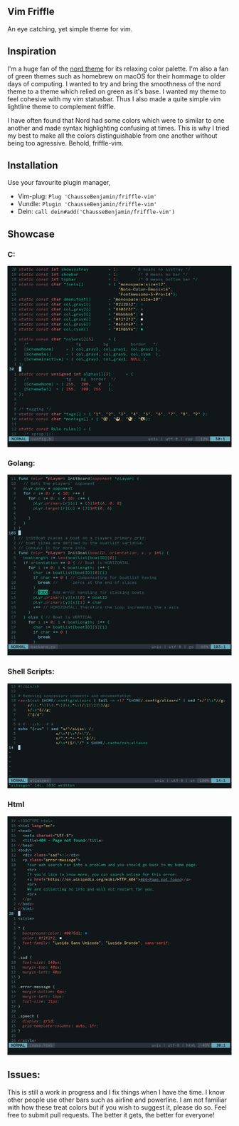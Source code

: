 Vim Friffle
---
An eye catching, yet simple theme for vim.

## Inspiration

I'm a huge fan of the [nord theme](nordtheme.com) for its relaxing color
palette. I'm also a fan of green themes such as homebrew on macOS for their
hommage to older days of computing. I wanted to try and bring the smoothness
of the nord theme to a theme which relied on green as it's base. I wanted my
theme to feel cohesive with my vim statusbar. Thus I also made a quite simple
vim lightline theme to complement friffle.

I have often found that Nord had some colors which were to similar to one
another and made syntax highlighting confusing at times. This is why I tried
my best to make all the  colors distinguishable from one another without being
too agressive. Behold, friffle-vim.

## Installation

Use your favourite plugin manager,
- Vim-plug: `Plug 'ChausseBenjamin/friffle-vim'`
- Vundle: `Plugin 'ChausseBenjamin/friffle-vim'`
- Dein: `call dein#add('ChausseBenjamin/friffle-vim')`

## Showcase

### C:
![friffle-vim with C](./resources/friffle-C.png)
### Golang:
![friffle-vim with Go](./resources/friffle-go.png)
### Shell Scripts:
![friffle-vim with Shell Scripts](./resources/friffle-shell.png)
### Html
![friffle-vim with Html](./resources/friffle-html.png)

## Issues:

This is still a work in progress and I fix things when I have the time.  I
know other people use other bars such as airline and powerline. I am not
familiar with how these treat colors but if you wish to suggest it, please do
so. Feel free to submit pull requests. The better it gets, the better for
everyone!
